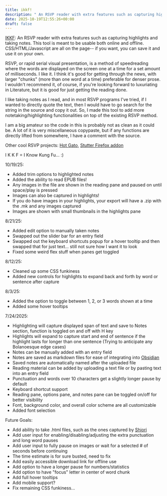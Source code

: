 ```yaml
---
title: ikkf!
description: " An RSVP reader with extra features such as capturing highlights and taking notes."
date: 2025-10-19T12:55:26+00:00
draft: false
---
```

[IKKF](/IKKF.html): An RSVP reader with extra features such as capturing highlights and taking notes. This tool is meant to be usable both online and offline. CSS/HTML/Javascript are all on the page-- if you want, you can save it and use it on your own.  

RSVP, or rapid serial visual presentation, is a method of speedreading where the words are displayed on the screen one at a time for a set amount of milliseconds. I like it. I think it's good for getting through the news, with larger "chunks" (more than one word at a time) preferable for denser prose. I wouldn't recommend it, of course, if you're looking forward to luxuriating in Literature, but it is good for just getting the reading done.

I like taking notes as I read, and in most RSVP programs I've tried, if I wanted to directly quote the text, then I would have to go search for the string in the source and copy it out. So, I made this tool to add more notetaking/highlighting functionalities on top of the existing RSVP method.

I am a big amateur so the code in this is probably not as clean as it could be. A lot of it is very miscellaneous copypaste, but if any functions are directly lifted from somewhere, I have a comment with the source.

Other cool RSVP projects: [Hot Gato](https://hotgato.com/), [Stutter Firefox addon](https://addons.mozilla.org/en-US/firefox/addon/stutter/reviews/?utm_source=firefox-browser&utm_medium=firefox-browser&utm_content=addons-manager-reviews-link)

I K K F = I Know Kung Fu... :)

10/19/25:

- Added trim options to highlighted notes
- Added the ability to read EPUB files!
- Any images in the file are shown in the reading pane and paused on until space/play is pressed
- Images can also be captured in highlights!
- If you do have images in your highlights, your export will have a .zip with the .mk and any images captured
- Images are shown with small thumbnails in the highlights pane

8/21/25:

- Added edit option to manually taken notes
- Swapped out the slider bar for an entry field
- Swapped out the keyboard shortcuts popup for a hover tooltip and then swapped that for just text... still not sure how I want it to look
- Fixed some weird flex stuff when panes get toggled

8/12/25:

- Cleaned up some CSS funkiness
- Added new controls for highlights to expand back and forth by word or sentence after capture

8/3/25:

- Added the option to toggle between 1, 2, or 3 words shown at a time
- Added some hover tooltips

7/24/2025:

- Highlighting will capture displayed span of text and save to Notes section, function is toggled on and off with H key
- Highlights will expand to capture start and end of sentence if the highlight lasts for longer than one sentence (Trying to anticipate any Bolanoesque edge cases)
- Notes can be manually added with an entry field
- Notes are saved as markdown files for ease of integrating into [Obsidian](https://obsidian.md/)
- Saved notes are automatically named after the uploaded file
- Reading material can be added by uploading a text file or by pasting text into an entry field
- Punctuation and words over 10 characters get a slightly longer pause by default
- Keyboard shortcut support
- Reading pane, options pane, and notes pane can be toggled on/off for better visibility
- Font, background color, and overall color scheme are all customizable
- Added font selection

Future Goals: 

- Add ability to take .html files, such as the ones captured by [Shiori](https://github.com/go-shiori/shiori)
- Add user input for enabling/disabling/adjusting the extra punctuation and long word pauses
- Add user input to fully pause on images or wait for a selected # of seconds before continuing
- The time estimate is for sure busted, need to fix
- Add easily accessible download link for offline use
- Add option to have a longer pause for numbers/statistics
- Add option to have "focus" letter in center of word chunk
- Add full hover tooltips
- Add mobile support?
- Fix remaining CSS funkiness...